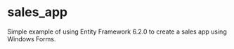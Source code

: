# sales_app

Simple example of using Entity Framework 6.2.0 to create a sales app using Windows Forms.
